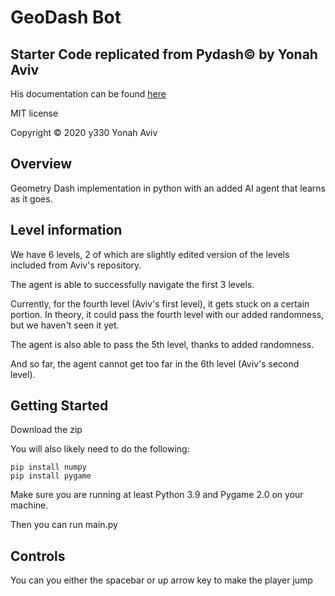 # GeoDash Bot
## Starter Code replicated from Pydash© by Yonah Aviv
His documentation can be found [here](https://github.com/y330/Pydash/blob/main/README.md)

MIT license

Copyright © 2020 y330 Yonah Aviv

## Overview
Geometry Dash implementation in python with an added AI agent that learns as it goes.

## Level information
We have 6 levels, 2 of which are slightly edited version of the levels included from Aviv's repository.

The agent is able to successfully navigate the first 3 levels. 

Currently, for the fourth level (Aviv's first level), it gets stuck on a certain portion. In theory, it could pass the fourth level with our added randomness, but we haven't seen it yet. 

The agent is also able to pass the 5th level, thanks to added randomness. 

And so far, the agent cannot get too far in the 6th level (Aviv's second level).

## Getting Started

Download the zip

You will also likely need to do the following:
```
pip install numpy
pip install pygame
```

Make sure you are running at least Python 3.9 and Pygame 2.0 on your machine.

Then you can run main.py

## Controls
You can you either the spacebar or up arrow key to make the player jump
